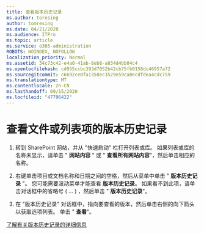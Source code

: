 ```yaml
---
title: 查看版本历史记录
ms.author: toresing
author: tomresing
ms.date: 04/21/2020
ms.audience: ITPro
ms.topic: article
ms.service: o365-administration
ROBOTS: NOINDEX, NOFOLLOW
localization_priority: Normal
ms.assetid: 34c73c42-e4a0-41ab-8eb8-a834d4bb04c4
ms.openlocfilehash: cd955ccbc393d7052b42cb75fb0158dc46957a72
ms.sourcegitcommit: c6692ce0fa1358ec3529e59ca0ecdfdea4cdc759
ms.translationtype: MT
ms.contentlocale: zh-CN
ms.lasthandoff: 09/15/2020
ms.locfileid: "47796422"
---
```

# <a name="view-version-history-of-a-file-or-list-item"></a>查看文件或列表项的版本历史记录

1. 转到 SharePoint 网站，并从 "快速启动" 栏打开列表或库。 如果列表或库的名称未显示，请单击 " **网站内容** " 或 " **查看所有网站内容**"，然后单击相应的名称。
    
2. 右键单击项目或文档名称和日期之间的空格，然后从菜单中单击 " **版本历史记录** "。 您可能需要滚动菜单才能查看 **版本历史记录**。 如果看不到此项，请单击对话框中的省略号 ( ... ) ，然后单击 " **版本历史记录**"。
    
3. 在 "版本历史记录" 对话框中，指向要查看的版本，然后单击右侧的向下箭头以获取选项列表。 单击 " **查看**"。
    
[了解有关版本历史记录的详细信息](https://go.microsoft.com/fwlink/?linkid=875709)
  

